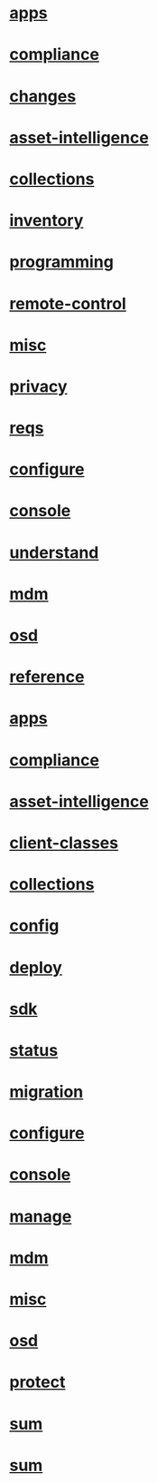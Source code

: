 # [apps](apps\TOC.md)
# [compliance](compliance\TOC.md)
# [changes](core\changes\TOC.md)
# [asset-intelligence](core\clients\asset-intelligence\TOC.md)
# [collections](core\clients\collections\TOC.md)
# [inventory](core\clients\inventory\TOC.md)
# [programming](core\clients\programming\TOC.md)
# [remote-control](core\clients\remote-control\TOC.md)
# [misc](core\misc\TOC.md)
# [privacy](core\misc\privacy\TOC.md)
# [reqs](core\reqs\TOC.md)
# [configure](core\servers\configure\TOC.md)
# [console](core\servers\console\TOC.md)
# [understand](core\understand\TOC.md)
# [mdm](mdm\TOC.md)
# [osd](osd\TOC.md)
# [reference](reference\TOC.md)
# [apps](reference\apps\TOC.md)
# [compliance](reference\compliance\TOC.md)
# [asset-intelligence](reference\core\clients\asset-intelligence\TOC.md)
# [client-classes](reference\core\clients\client-classes\TOC.md)
# [collections](reference\core\clients\collections\TOC.md)
# [config](reference\core\clients\config\TOC.md)
# [deploy](reference\core\clients\deploy\TOC.md)
# [sdk](reference\core\clients\sdk\TOC.md)
# [status](reference\core\clients\status\TOC.md)
# [migration](reference\core\migration\TOC.md)
# [configure](reference\core\servers\configure\TOC.md)
# [console](reference\core\servers\console\TOC.md)
# [manage](reference\core\servers\manage\TOC.md)
# [mdm](reference\mdm\TOC.md)
# [misc](reference\misc\TOC.md)
# [osd](reference\osd\TOC.md)
# [protect](reference\protect\TOC.md)
# [sum](reference\sum\TOC.md)
# [sum](sum\TOC.md)
